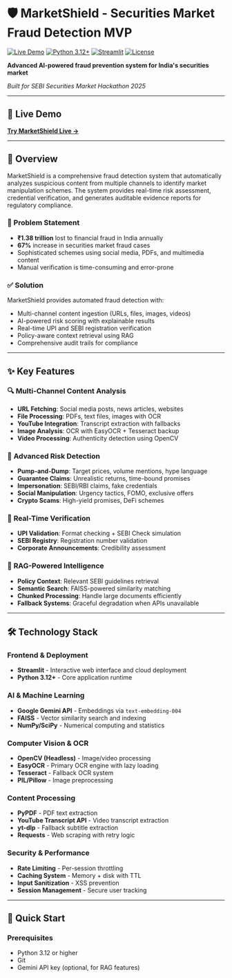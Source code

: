 # 🛡️ MarketShield - Securities Market Fraud Detection MVP

[![Live Demo](https://img.shields.io/badge/Live%20Demo-Streamlit%20Cloud-brightgreen)](https://https---appcom-swastidip-market-shield-app.streamlit.app/)
[![Python 3.12+](https://img.shields.io/badge/Python-3.12%2B-blue)](https://www.python.org/downloads/)
[![Streamlit](https://img.shields.io/badge/Streamlit-1.49.1%2B-red)](https://streamlit.io/)
[![License](https://img.shields.io/badge/License-MIT-green)](LICENSE)

**Advanced AI-powered fraud prevention system for India's securities market**

*Built for SEBI Securities Market Hackathon 2025*

---

## 🚀 Live Demo

**[Try MarketShield Live →](https://https---appcom-swastidip-market-shield-app.streamlit.app/)**

---

## 📖 Overview

MarketShield is a comprehensive fraud detection system that automatically analyzes suspicious content from multiple channels to identify market manipulation schemes. The system provides real-time risk assessment, credential verification, and generates auditable evidence reports for regulatory compliance.

### 🎯 Problem Statement
- **₹1.38 trillion** lost to financial fraud in India annually
- **67%** increase in securities market fraud cases
- Sophisticated schemes using social media, PDFs, and multimedia content
- Manual verification is time-consuming and error-prone

### ✅ Solution
MarketShield provides automated fraud detection with:
- Multi-channel content ingestion (URLs, files, images, videos)
- AI-powered risk scoring with explainable results  
- Real-time UPI and SEBI registration verification
- Policy-aware context retrieval using RAG
- Comprehensive audit trails for compliance

---

## ✨ Key Features

### 🔍 **Multi-Channel Content Analysis**
- **URL Fetching**: Social media posts, news articles, websites
- **File Processing**: PDFs, text files, images with OCR
- **YouTube Integration**: Transcript extraction with fallbacks
- **Image Analysis**: OCR with EasyOCR + Tesseract backup
- **Video Processing**: Authenticity detection using OpenCV

### 🧠 **Advanced Risk Detection**
- **Pump-and-Dump**: Target prices, volume mentions, hype language
- **Guarantee Claims**: Unrealistic returns, time-bound promises
- **Impersonation**: SEBI/RBI claims, fake credentials
- **Social Manipulation**: Urgency tactics, FOMO, exclusive offers
- **Crypto Scams**: High-yield promises, DeFi schemes

### 🔐 **Real-Time Verification**
- **UPI Validation**: Format checking + SEBI Check simulation
- **SEBI Registry**: Registration number validation
- **Corporate Announcements**: Credibility assessment

### 🤖 **RAG-Powered Intelligence**
- **Policy Context**: Relevant SEBI guidelines retrieval
- **Semantic Search**: FAISS-powered similarity matching
- **Chunked Processing**: Handle large documents efficiently
- **Fallback Systems**: Graceful degradation when APIs unavailable

---

## 🛠️ Technology Stack

### **Frontend & Deployment**
- **Streamlit** - Interactive web interface and cloud deployment
- **Python 3.12+** - Core application runtime

### **AI & Machine Learning**
- **Google Gemini API** - Embeddings via `text-embedding-004`
- **FAISS** - Vector similarity search and indexing
- **NumPy/SciPy** - Numerical computing and statistics

### **Computer Vision & OCR**
- **OpenCV (Headless)** - Image/video processing
- **EasyOCR** - Primary OCR engine with lazy loading
- **Tesseract** - Fallback OCR system
- **PIL/Pillow** - Image preprocessing

### **Content Processing**
- **PyPDF** - PDF text extraction
- **YouTube Transcript API** - Video transcript extraction
- **yt-dlp** - Fallback subtitle extraction
- **Requests** - Web scraping with retry logic

### **Security & Performance**
- **Rate Limiting** - Per-session throttling
- **Caching System** - Memory + disk with TTL
- **Input Sanitization** - XSS prevention
- **Session Management** - Secure user tracking

---

## 🚀 Quick Start

### Prerequisites
- Python 3.12 or higher
- Git
- Gemini API key (optional, for RAG features)


